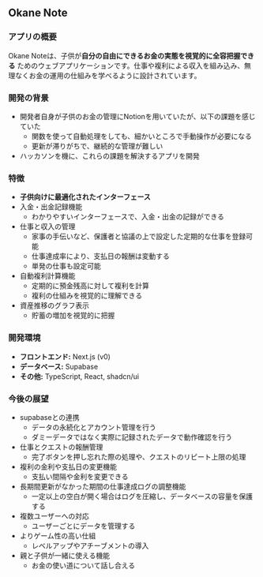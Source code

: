 ## Okane Note

### アプリの概要

Okane Noteは、子供が**自分の自由にできるお金の実態を視覚的に全容把握できる** ためのウェブアプリケーションです。仕事や複利による収入を組み込み、無理なくお金の運用の仕組みを学べるように設計されています。

### 開発の背景

* 開発者自身が子供のお金の管理にNotionを用いていたが、以下の課題を感じていた
    * 関数を使って自動処理をしても、細かいところで手動操作が必要になる
    * 更新が滞りがちで、継続的な管理が難しい
* ハッカソンを機に、これらの課題を解決するアプリを開発

### 特徴

* **子供向けに最適化されたインターフェース**
* 入金・出金記録機能
   - わかりやすいインターフェースで、入金・出金の記録ができる
* 仕事と収入の管理
    - 家事の手伝いなど、保護者と協議の上で設定した定期的な仕事を登録可能
    - 仕事達成率により、支払日の報酬は変動する
    - 単発の仕事も設定可能
* 自動複利計算機能
    - 定期的に預金残高に対して複利を計算
    - 複利の仕組みを視覚的に理解できる
* 資産推移のグラフ表示
    - 貯蓄の増加を視覚的に把握

### 開発環境

- **フロントエンド:** Next.js (v0)
- **データベース:** Supabase
- **その他:** TypeScript, React, shadcn/ui

### 今後の展望
- supabaseとの連携
  - データの永続化とアカウント管理を行う
  - ダミーデータではなく実際に記録されたデータで動作確認を行う
- 仕事とクエストの報酬管理
  - 完了ボタンを押し忘れた際の処理や、クエストのリピート上限の処理
- 複利の金利や支払日の変更機能
  - 支払い間隔や金利を変更できる
- 長期間更新がなかった期間の仕事達成ログの調整機能
  - 一定以上の空白が開く場合はログを圧縮し、データベースの容量を保護する
- 複数ユーザーへの対応
  - ユーザーごとにデータを管理する
- よりゲーム性の高い仕組
  - レベルアップやアチーブメントの導入
- 親と子供が一緒に使える機能
  - お金の使い道について話し合える

